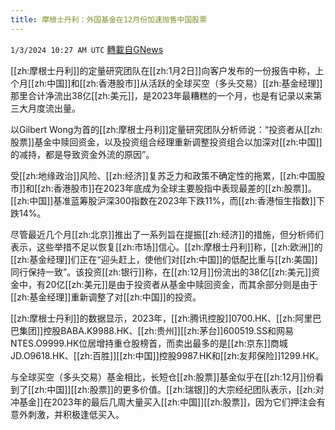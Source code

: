 ```yaml
---
title: 摩根士丹利：外国基金在12月份加速抛售中国股票
---
```

`1/3/2024 10:27 AM UTC` [轉載自GNews](https://gnews.org/articles/2179311)

[[zh:摩根士丹利]]的定量研究团队在[[zh:1月2日]]向客户发布的一份报告中称，上个月[[zh:中国]]和[[zh:香港股市]]从活跃的全球买空（多头交易）[[zh:基金经理]]那里合计净流出38亿[[zh:美元]]，是2023年最糟糕的一个月，也是有记录以来第三大月度流出量。

以Gilbert Wong为首的[[zh:摩根士丹利]]定量研究团队分析师说：“投资者从[[zh:股票]]基金中赎回资金，以及投资组合经理重新调整投资组合以加深对[[zh:中国]]的减持，都是导致资金外流的原因”。

受[[zh:地缘政治]]风险、[[zh:经济]]复苏乏力和政策不确定性的拖累，[[zh:中国股市]]和[[zh:香港股市]]在2023年底成为全球主要股指中表现最差的[[zh:股票]]。[[zh:中国]]基准蓝筹股沪深300指数在2023年下跌11%，而[[zh:香港恒生指数]]下跌14%。

尽管最近几个月[[zh:北京]]推出了一系列旨在提振[[zh:经济]]的措施，但分析师们表示，这些举措不足以恢复[[zh:市场]]信心。[[zh:摩根士丹利]]称，[[zh:欧洲]]的[[zh:基金经理]]们正在“迎头赶上，使他们对[[zh:中国]]的低配比重与[[zh:美国]]同行保持一致”。该投资[[zh:银行]]称，在[[zh:12月]]份流出的38亿[[zh:美元]]资金中，有20亿[[zh:美元]]是由于投资者从基金中赎回资金，而其余部分则是由于[[zh:基金经理]]重新调整了对[[zh:中国]]的投资。

[[zh:摩根士丹利]]的数据显示，2023年，[[zh:腾讯控股]]0700.HK、[[zh:阿里巴巴集团]]控股BABA.K9988.HK、[[zh:贵州]][[zh:茅台]]600519.SS和网易NTES.O9999.HK位居增持重仓股榜首，而卖出最多的是[[zh:京东]]商城JD.O9618.HK、[[zh:百胜]][[zh:中国]]控股9987.HK和[[zh:友邦保险]]1299.HK。

与全球买空（多头交易）基金相比，长短仓[[zh:股票]]基金似乎在[[zh:12月]]份看到了[[zh:中国]][[zh:股票]]的更多价值。[[zh:瑞银]]的大宗经纪团队表示，[[zh:对冲基金]]在2023年的最后几周大量买入[[zh:中国]][[zh:股票]]，因为它们押注会有意外刺激，并积极逢低买入。
